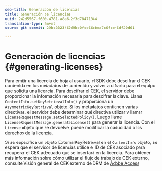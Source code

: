 ```yaml
---
seo-title: Generación de licencias
title: Generación de licencias
uuid: 242d5567-f609-4781-a8a6-2f3d78471344
translation-type: tm+mt
source-git-commit: 29bc8323460d9be0fce66cbea7c6fce46df20d61

---
```



# Generación de licencias {#generating-licenses}

Para emitir una licencia de hoja al usuario, el SDK debe descifrar el CEK contenido en los metadatos de contenido y volver a cifrarlo para el equipo que solicita una licencia. Para descifrar el CEK, el servidor debe proporcionar la información necesaria para descifrar la clave. Llama `ContentInfo.setKeyRetrievalInfo()` y proporciona un `AsymmetricKeyRetrieval` objeto. Si los metadatos contienen varias directivas, el servidor debe determinar qué directiva utilizar y llamar `LicenseRequestMessage.setSelectedPolicy()`. Luego llame `LicenseRequestMessage.generateLicense()` para generar la licencia. Con el `License` objeto que se devuelve, puede modificar la caducidad o los derechos de la licencia.

Si se especifica un objeto ExternalKeyRetrieval en el `ContentInfo` objeto, se espera que el servidor de licencias utilice el ID de CEK asociado para recuperar el CEK adecuado que se insertará en la licencia. Para obtener más información sobre cómo utilizar el flujo de trabajo de CEK externo, consulte Visión general de CEK externo de DRM de [Adobe Access](../../../aaxs-drm-xkey-mgmt/aaxs-drm-using-external-cek-overview.md)
